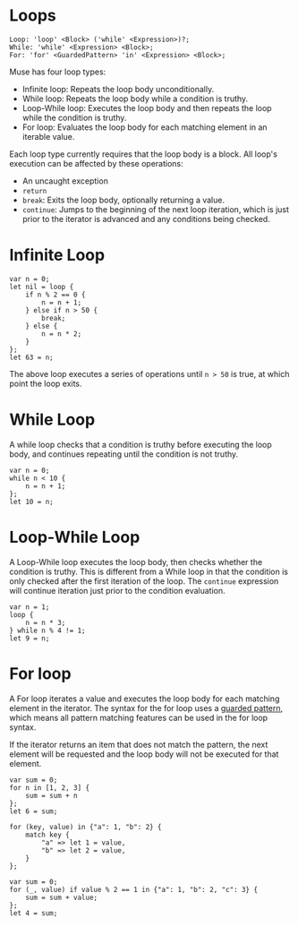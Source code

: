 # Loops

```musebnf
Loop: 'loop' <Block> ('while' <Expression>)?;
While: 'while' <Expression> <Block>;
For: 'for' <GuardedPattern> 'in' <Expression> <Block>;
```

Muse has four loop types:

- Infinite loop: Repeats the loop body unconditionally.
- While loop: Repeats the loop body while a condition is truthy.
- Loop-While loop: Executes the loop body and then repeats the loop while the
  condition is truthy.
- For loop: Evaluates the loop body for each matching element in an iterable
  value.

Each loop type currently requires that the loop body is a block. All loop's
execution can be affected by these operations:

- An uncaught exception
- `return`
- `break`: Exits the loop body, optionally returning a value.
- `continue`: Jumps to the beginning of the next loop iteration, which is just
  prior to the iterator is advanced and any conditions being checked.

# Infinite Loop

```muse
var n = 0;
let nil = loop {
    if n % 2 == 0 {
        n = n + 1;
    } else if n > 50 {
        break;
    } else {
        n = n * 2;
    }
};
let 63 = n;
```

The above loop executes a series of operations until `n > 50` is true, at which
point the loop exits.

# While Loop

A while loop checks that a condition is truthy before executing the loop body,
and continues repeating until the condition is not truthy.

```muse
var n = 0;
while n < 10 {
    n = n + 1;
};
let 10 = n;
```

# Loop-While Loop

A Loop-While loop executes the loop body, then checks whether the condition is
truthy. This is different from a While loop in that the condition is only
checked after the first iteration of the loop. The `continue` expression will
continue iteration just prior to the condition evaluation.

```muse
var n = 1;
loop {
    n = n * 3;
} while n % 4 != 1;
let 9 = n;
```

# For loop

A For loop iterates a value and executes the loop body for each matching element
in the iterator. The syntax for the for loop uses a [guarded
pattern](./pattern-matching.md#guarded-pattern), which means all pattern
matching features can be used in the for loop syntax.

If the iterator returns an item that does not match the pattern, the next
element will be requested and the loop body will not be executed for that
element.

```muse
var sum = 0;
for n in [1, 2, 3] {
    sum = sum + n
};
let 6 = sum;

for (key, value) in {"a": 1, "b": 2} {
    match key {
        "a" => let 1 = value,
        "b" => let 2 = value,
    }
};

var sum = 0;
for (_, value) if value % 2 == 1 in {"a": 1, "b": 2, "c": 3} {
    sum = sum + value;
};
let 4 = sum;
```
